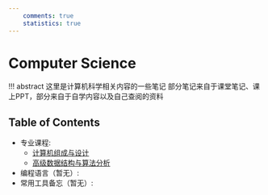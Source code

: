 ```yaml
---
    comments: true
    statistics: true
---
```


# Computer Science

!!! abstract 这里是计算机科学相关内容的一些笔记
    部分笔记来自于课堂笔记、课上PPT，部分来自于自学内容以及自己查阅的资料


## Table of Contents

- 专业课程:
    - [计算机组成与设计](COD/index.md)
    - [高级数据结构与算法分析](ADS/index.md)
- 编程语言（暂无）:
- 常用工具备忘（暂无）:

